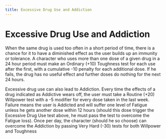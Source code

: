 ```yaml
---
title: Excessive Drug Use and Addiction
---
```

# Excessive Drug Use and Addiction 

When the same drug is used too often in a short period of time, there is a chance for it to have a diminished effect as the user builds up an immunity or tolerance. A character who uses more than one dose of a given drug in a 24 hour period must make an Ordinary (+10) Toughness test for each use after the first, with a cumulative -10 penalty for each additional dose. If he fails, the drug has no useful effect and further doses do nothing for the next 24 hours.

Excessive drug use can also lead to Addiction. Every time the effects of a drug indicated as Addictive wears off, the user must take a Routine (+20) Willpower test with a -5 modifier for every dose taken in the last week. Failure means the user is Addicted and will suffer one level of Fatigue unless he gets another dose within 12 hours (should this dose trigger the Excessive Drug Use test above, he must pass the test to overcome the Fatigue loss). Once per day, the character (should he so choose) can overcome the Addiction by passing Very Hard (-30) tests for both Willpower and Toughness
